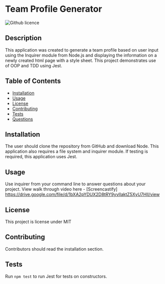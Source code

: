 # Team Profile Generator 
![Github licence](http://img.shields.io/badge/license-MIT-blue.svg)

## Description 
This application was created to generate a team profile based on user input using the Inquirer module from Node.js and displaying the information on a newly created html page with a style sheet. This project demonstrates use of OOP and TDD using Jest. 
 
## Table of Contents
* [Installation](#installation)
* [Usage](#usage)
* [License](#license)
* [Contributing](#contributing)
* [Tests](#tests)
* [Questions](#questions)

## Installation 
The user should clone the repository from GitHub and download Node. This application also requires a file system and inquirer module. If testing is required, this application uses Jest. 

## Usage 
Use inquirer from your command line to answer questions about your project.
View walk through video here - [Screencastify] https://drive.google.com/file/d/1bXA2pYDUX2D8tRY9yvlIaktZ5XyU7HIl/view

## License 
This project is license under MIT

## Contributing 
Contributors should read the installation section. 

## Tests
Run `npm test` to run Jest for tests on constructors. 
